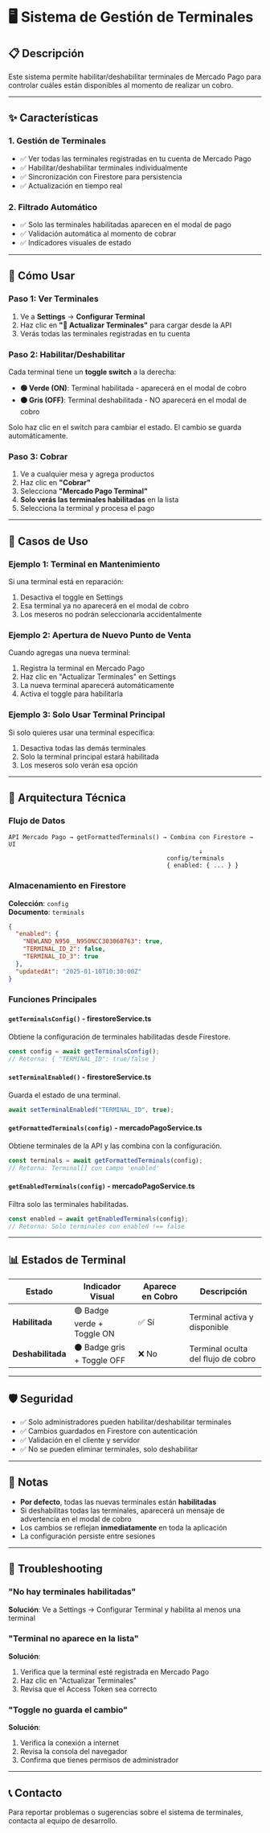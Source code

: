 # 🖥️ Sistema de Gestión de Terminales

## 📋 Descripción

Este sistema permite habilitar/deshabilitar terminales de Mercado Pago para controlar cuáles están disponibles al momento de realizar un cobro.

---

## ✨ Características

### 1. **Gestión de Terminales**
- ✅ Ver todas las terminales registradas en tu cuenta de Mercado Pago
- ✅ Habilitar/deshabilitar terminales individualmente
- ✅ Sincronización con Firestore para persistencia
- ✅ Actualización en tiempo real

### 2. **Filtrado Automático**
- ✅ Solo las terminales habilitadas aparecen en el modal de pago
- ✅ Validación automática al momento de cobrar
- ✅ Indicadores visuales de estado

---

## 🚀 Cómo Usar

### **Paso 1: Ver Terminales**

1. Ve a **Settings** → **Configurar Terminal**
2. Haz clic en **"🔄 Actualizar Terminales"** para cargar desde la API
3. Verás todas las terminales registradas en tu cuenta

### **Paso 2: Habilitar/Deshabilitar**

Cada terminal tiene un **toggle switch** a la derecha:

- **🟢 Verde (ON)**: Terminal habilitada - aparecerá en el modal de cobro
- **⚫ Gris (OFF)**: Terminal deshabilitada - NO aparecerá en el modal de cobro

Solo haz clic en el switch para cambiar el estado. El cambio se guarda automáticamente.

### **Paso 3: Cobrar**

1. Ve a cualquier mesa y agrega productos
2. Haz clic en **"Cobrar"**
3. Selecciona **"Mercado Pago Terminal"**
4. **Solo verás las terminales habilitadas** en la lista
5. Selecciona la terminal y procesa el pago

---

## 🎯 Casos de Uso

### **Ejemplo 1: Terminal en Mantenimiento**

Si una terminal está en reparación:
1. Desactiva el toggle en Settings
2. Esa terminal ya no aparecerá en el modal de cobro
3. Los meseros no podrán seleccionarla accidentalmente

### **Ejemplo 2: Apertura de Nuevo Punto de Venta**

Cuando agregas una nueva terminal:
1. Registra la terminal en Mercado Pago
2. Haz clic en "Actualizar Terminales" en Settings
3. La nueva terminal aparecerá automáticamente
4. Activa el toggle para habilitarla

### **Ejemplo 3: Solo Usar Terminal Principal**

Si solo quieres usar una terminal específica:
1. Desactiva todas las demás terminales
2. Solo la terminal principal estará habilitada
3. Los meseros solo verán esa opción

---

## 🔧 Arquitectura Técnica

### **Flujo de Datos**

```
API Mercado Pago → getFormattedTerminals() → Combina con Firestore → UI
                                                     ↓
                                            config/terminals
                                            { enabled: { ... } }
```

### **Almacenamiento en Firestore**

**Colección**: `config`  
**Documento**: `terminals`

```json
{
  "enabled": {
    "NEWLAND_N950__N950NCC303060763": true,
    "TERMINAL_ID_2": false,
    "TERMINAL_ID_3": true
  },
  "updatedAt": "2025-01-10T10:30:00Z"
}
```

### **Funciones Principales**

#### `getTerminalsConfig()` - firestoreService.ts
Obtiene la configuración de terminales habilitadas desde Firestore.

```typescript
const config = await getTerminalsConfig();
// Retorna: { "TERMINAL_ID": true/false }
```

#### `setTerminalEnabled()` - firestoreService.ts
Guarda el estado de una terminal.

```typescript
await setTerminalEnabled("TERMINAL_ID", true);
```

#### `getFormattedTerminals(config)` - mercadoPagoService.ts
Obtiene terminales de la API y las combina con la configuración.

```typescript
const terminals = await getFormattedTerminals(config);
// Retorna: Terminal[] con campo 'enabled'
```

#### `getEnabledTerminals(config)` - mercadoPagoService.ts
Filtra solo las terminales habilitadas.

```typescript
const enabled = await getEnabledTerminals(config);
// Retorna: Solo terminales con enabled !== false
```

---

## 📊 Estados de Terminal

| Estado | Indicador Visual | Aparece en Cobro | Descripción |
|--------|-----------------|------------------|-------------|
| **Habilitada** | 🟢 Badge verde + Toggle ON | ✅ Sí | Terminal activa y disponible |
| **Deshabilitada** | ⚫ Badge gris + Toggle OFF | ❌ No | Terminal oculta del flujo de cobro |

---

## 🛡️ Seguridad

- ✅ Solo administradores pueden habilitar/deshabilitar terminales
- ✅ Cambios guardados en Firestore con autenticación
- ✅ Validación en el cliente y servidor
- ✅ No se pueden eliminar terminales, solo deshabilitar

---

## 📝 Notas

- **Por defecto**, todas las nuevas terminales están **habilitadas**
- Si deshabilitas todas las terminales, aparecerá un mensaje de advertencia en el modal de cobro
- Los cambios se reflejan **inmediatamente** en toda la aplicación
- La configuración persiste entre sesiones

---

## 🐛 Troubleshooting

### "No hay terminales habilitadas"
**Solución**: Ve a Settings → Configurar Terminal y habilita al menos una terminal

### "Terminal no aparece en la lista"
**Solución**: 
1. Verifica que la terminal esté registrada en Mercado Pago
2. Haz clic en "Actualizar Terminales"
3. Revisa que el Access Token sea correcto

### "Toggle no guarda el cambio"
**Solución**:
1. Verifica la conexión a internet
2. Revisa la consola del navegador
3. Confirma que tienes permisos de administrador

---

## 📞 Contacto

Para reportar problemas o sugerencias sobre el sistema de terminales, contacta al equipo de desarrollo.
